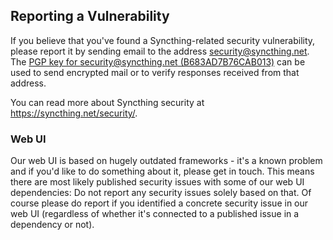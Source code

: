 ## Reporting a Vulnerability

If you believe that you've found a Syncthing-related security vulnerability,
please report it by sending email to the address security@syncthing.net. The
[PGP key for security@syncthing.net
(B683AD7B76CAB013)](https://syncthing.net/security-key.txt) can be used to
send encrypted mail or to verify responses received from that address.

You can read more about Syncthing security at
https://syncthing.net/security/.

### Web UI

Our web UI is based on hugely outdated frameworks - it's a known problem and if
you'd like to do something about it, please get in touch. This means there are
most likely published security issues with some of our web UI dependencies: Do
not report any security issues solely based on that. Of course please do report
if you identified a concrete security issue in our web UI (regardless of whether
it's connected to a published issue in a dependency or not).
